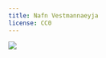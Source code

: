 ```yaml
---
title: Nafn Vestmannaeyja
license: CC0
---
```


<Image src="Khamkeo-vilaysing-TahzKepGKL4-unsplash.jpg"/>
<level level="b1"/>

<Book audio="Nafn vestmannaeyja2.mp3 ">
<Audio src="Nafn_vestmannaeyja2.mp3"/>
[[w:Ingólfur Arnarson|Ingólfur Arnarson]] var ekki fyrstur til að finna Ísland, en litið er á hann sem fyrsta landnámsmanninn.{{efn|Ingólfur was the first to intentionally go to Iceland and to build a long-term settlement there. Previous visitors had not visited for long, or not created a settlement.<ref>Gísli Gunnarsson (1938-2020). [https://www.visindavefur.is/svar.php?id=920 „Hvers vegna hefur Náttfara ekki verið hampað sem fyrsta landnámsmanninum?“] Vísindavefurinn, 18. september 2000. </ref>}} Fóstbróðir{{efn|"Fóstbræður" are [[w:Blood brother|blood brothers]], two unrelated men who have sworn loyalty to each other. This is where the television series [[Fóstbræður]] gets its name from.}} hans, Hjörleifur, kom með honum.

Á þessum tíma var vinsælt að fara í víking til Írlands og taka með sér nokkra þræla. Hjörleifur hafði tekið nokkra írska þræla með sér til Íslands, en á Íslandi drápu þrælarnir hann. Ingólfur var mjög reiður yfir því og fór að leita að þrælunum. Hann fann þá í eyjum fyrir sunnan Ísland og drap þá.

Írland er í vesturátt frá Noregi og þess vegna voru Írar kallaðir „Vestmenn“. Vegna þessara írsku þræla eru þessar eyjar fyrir sunnan Ísland kallaðar [[Vestmannaeyjar]].{{efn|This is the story as it is told by the medieval work [[w:Landnámabók|Landnámabók]]. It should probably not be taken as literal truth.<ref>Þorsteinn Vilhjálmsson. [https://www.visindavefur.is/svar.php?id=7135 „Hvenær fundust Vestmannaeyjar og hver fann þær?“] Vísindavefurinn, 3. mars 2008.</ref>}}
</Book>

<div class="notes">
'''Notes'''
{{notelist}}

'''Sources'''
{{reflist}}
</div>
